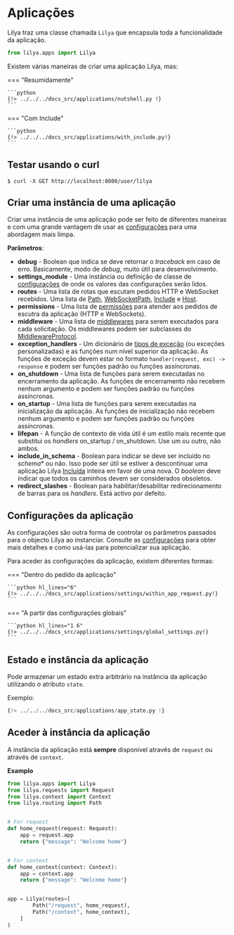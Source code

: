 # Aplicações

Lilya traz uma classe chamada `Lilya` que encapsula toda a funcionalidade da aplicação.

```python
from lilya.apps import Lilya
```

Existem várias maneiras de criar uma aplicação Lilya, mas:

=== "Resumidamente"

    ```python
    {!> ../../../docs_src/applications/nutshell.py !}
    ```

=== "Com Include"

    ```python
    {!> ../../../docs_src/applications/with_include.py!}
    ```

## Testar usando o curl

```shell
$ curl -X GET http://localhost:8000/user/lilya
```
## Criar uma instância de uma aplicação

Criar uma instância de uma aplicação pode ser feito de diferentes maneiras e com uma grande vantagem de usar as
[configurações](./settings.md) para uma abordagem mais limpa.

**Parâmetros**:

* **debug** - Boolean que indica se deve retornar o *traceback* em caso de erro. Basicamente, modo de *debug*,
muito útil para desenvolvimento.
* **settings_module** - Uma instância ou definição de classe de [configurações](./settings.md) de onde os valores das configurações
serão lidos.
* **routes** - Uma lista de rotas que escutam pedidos HTTP e WebSocket recebidos.
Uma lista de [Path](./routing.md#path), [WebSocketPath](./routing.md#websocketpath), [Include](./routing.md#include) e
[Host](./routing.md#host).
* **permissions** - Uma lista de [permissões](./permissions.md) para atender aos pedidos de escutra da aplicação
(HTTP e WebSockets).
* **middleware** - Uma lista de [middlewares](./middleware.md) para serem executados para cada solicitação. Os middlewares podem ser subclasses do [MiddlewareProtocol](./middleware.md#middlewareprotocol).
* **exception_handlers** - Um dicionário de [tipos de exceção](./exceptions.md) (ou exceções personalizadas) e as
funções num nível superior da aplicação. As funções de exceção devem estar no formato
`handler(request, exc) -> response` e podem ser funções padrão ou funções assíncronas.
* **on_shutdown** - Uma lista de funções para serem executadas no encerramento da aplicação. As funções de encerramento não recebem nenhum
argumento e podem ser funções padrão ou funções assíncronas.
* **on_startup** - Uma lista de funções para serem executadas na inicialização da aplicação. As funções de inicialização não recebem nenhum
argumento e podem ser funções padrão ou funções assíncronas.
* **lifepan** - A função de contexto de vida útil é um estilo mais recente que substitui os *handlers* on_startup / on_shutdown.
Use um ou outro, não ambos.
* **include_in_schema** - Boolean para indicar se deve ser incluído no *schema** ou não. Isso pode ser útil
se estiver a descontinuar uma aplicação Lilya [Incluída](./routing.md#include) inteira em favor de uma nova. O *boolean*
deve indicar que todos os caminhos devem ser considerados obsoletos.
* **redirect_slashes** - Boolean para habilitar/desabilitar redirecionamento de barras para os *handlers*. Está activo por defeito.

## Configurações da aplicação

As configurações são outra forma de controlar os parâmetros passados para o objecto Lilya ao instanciar. Consulte as [configurações](./settings.md) para obter mais detalhes e como usá-las para potencializar sua aplicação.

Para aceder às configurações da aplicação, existem diferentes formas:

=== "Dentro do pedido da aplicação"

    ```python hl_lines="6"
    {!> ../../../docs_src/applications/settings/within_app_request.py!}
    ```

=== "A partir das configurações globais"

    ```python hl_lines="1 6"
    {!> ../../../docs_src/applications/settings/global_settings.py!}
    ```

## Estado e instância da aplicação

Pode armazenar um estado extra arbitrário na instância da aplicação utilizando o atributo `state`.

Exemplo:

```python hl_lines="6"
{!> ../../../docs_src/applications/app_state.py !}
```

## Aceder à instância da aplicação

A instância da aplicação está **sempre** disponível através de `request` ou através de `context`.

**Examplo**

```python
from lilya.apps import Lilya
from lilya.requests import Request
from lilya.context import Context
from lilya.routing import Path


# For request
def home_request(request: Request):
    app = request.app
    return {"message": "Welcome home"}


# For context
def home_context(context: Context):
    app = context.app
    return {"message": "Welcome home"}


app = Lilya(routes=[
        Path("/request", home_request),
        Path("/context", home_context),
    ]
)
```
